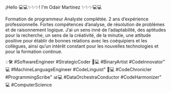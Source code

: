¡Hello  💻💻✨✨✨! I'm Odair Martinez ✨✨✨💻💻


Formation de programmeur Analyste complétée. 2 ans d’expérience professionnelle. Fortes compétences d’analyse, de résolution de problèmes et de raisonnement logique. J’ai un sens inné de l’adaptabilité, des aptitudes pour la recherche, un sens de la créativité, de la minutie, une attitude positive pour établir de bonnes relations avec les coéquipiers et les collègues, ainsi qu’un intérêt constant pour les nouvelles technologies et pour la formation continue.


💡🛠️ #SoftwareEngineer #StrategicCoder
🎨💻 #BinaryArtist #CodeInnovator"
💻 #MachineLanguageEngineer #CodeLinguist"
📜💻 #CodeChronicler #ProgrammingScribe"
📊💻 #DataOrchestraConductor #CodeHarmonizer"
💻   #ComputerScience


<!--
**ODA669/ODA669** is a ✨ _special_ ✨ repository because its `README.md` (this file) appears on your GitHub profile.

Here are some ideas to get you started:

- 🔭 I’m currently working on ...
- 🌱 I’m currently learning ...
- 👯 I’m looking to collaborate on ...
- 🤔 I’m looking for help with ...
- 💬 Ask me about ...
- 📫 How to reach me: ...
- 😄 Pronouns: ...
- ⚡ Fun fact: ...
-->

